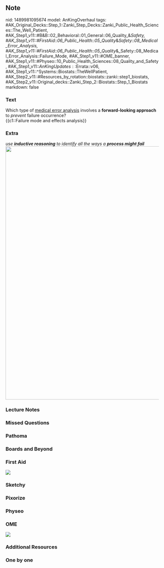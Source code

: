## Note
nid: 1489981095674
model: AnKingOverhaul
tags: #AK_Original_Decks::Step_1::Zanki_Step_Decks::Zanki_Public_Health_Sciences::The_Well_Patient, #AK_Step1_v11::#B&B::02_Behavioral::01_General::06_Quality_&_Safety, #AK_Step1_v11::#FirstAid::06_Public_Health::05_Quality_&_Safety::08_Medical_Error_Analysis, #AK_Step1_v11::#FirstAid::06_Public_Health::05_Quality_&_Safety::08_Medical_Error_Analysis::Failure_Mode, #AK_Step1_v11::#OME_banner, #AK_Step1_v11::#Physeo::10_Public_Health_Sciences::08_Quality_and_Safety, #AK_Step1_v11::$AnKingUpdates::$Errata::v06, #AK_Step1_v11::^Systems::Biostats::TheWellPatient, #AK_Step2_v11::#Resources_by_rotation::biostats::zanki::step1_biostats, #AK_Step2_v11::Original_decks::Zanki_Step_2::Biostats::Step_1_Biostats
markdown: false

### Text
<div>
  Which type of <u>medical error analysis</u> involves a
  <b>forward-looking approach</b> to <i>prevent</i> failure
  occurrence?
</div>
<div>
  {{c1::Failure mode and effects analysis}}
</div>

### Extra
<div>
  <i>use <b>inductive reasoning</b> to identify all the ways a
  <b>process might fail</b></i>
</div><img src="paste-340904439185609.jpg" class="resizer" style=
"width: 832px;">

### Lecture Notes


### Missed Questions


### Pathoma


### Boards and Beyond


### First Aid
<img src="tmpuoXicu.png" class="resizer">

### Sketchy


### Pixorize


### Physeo


### OME
<div class="ome-widget">
  <a href="https://onlinemeded.org?ref=anki"><img src=
  "_OME_AnkiFlashcards_General_3.png"></a>
</div>

### Additional Resources


### One by one

